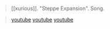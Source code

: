 > [[xurious]]. "Steppe Expansion". Song.

> [youtube](https://www.youtube.com/watch?v=qSaJmL1JTlo)
> [youtube](https://www.youtube.com/watch?v=XS4KdkjoKbo)
> [youtube](https://www.youtube.com/watch?v=eY4DhE3dQs0)